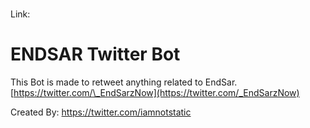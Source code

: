 #

##

Link: <a></a>

# ENDSAR Twitter Bot

This Bot is made to retweet anything related to EndSar. [https://twitter.com/\_EndSarzNow](https://twitter.com/_EndSarzNow)

Created By: [https://twitter.com/iamnotstatic ](https://twitter.com/iamnotstatic)
